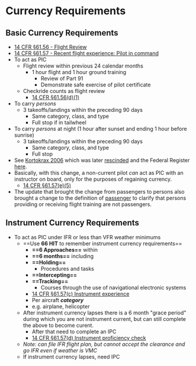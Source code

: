 # Currency Requirements

## Basic Currency Requirements

* [14 CFR &sect;61.56 - Flight Review](https://www.ecfr.gov/current/title-14/chapter-I/subchapter-D/part-61/subpart-A/section-61.56)
* [14 CFR &sect;61.57 - Recent flight experience: Pilot in command](https://www.ecfr.gov/current/title-14/chapter-I/subchapter-D/part-61/subpart-A/section-61.57)
* To act as PIC
  * Flight review within previous 24 calendar months
    * 1 hour flight and 1 hour ground training
      * Review of Part 91
      * Demonstrate safe exercise of pilot certificate
  * Checkride counts as flight review
    * [14 CFR &sect;61.56(d)(1)](https://www.ecfr.gov/current/title-14/part-61/section-61.56#p-61.56(d)(1))
* To carry _persons_
  * 3 takeoffs/landings within the preceding 90 days
    * Same category, class, and type
    * Full stop if in tailwheel
* To carry _persons_ at night (1 hour after sunset and ending 1 hour before sunrise)
  * 3 takeoffs/landings within the preceding 90 days
    * Same category, class, and type
    * Full stop
* See [Kortokrax 2006](https://www.faa.gov/about/office_org/headquarters_offices/agc/practice_areas/regulations/interpretations/Data/interps/2006/Kortokrax_2006_Legal_Interpretation.pdf) which was later [rescinded](/resources/84641.pdf) and the Federal Register [here](https://www.federalregister.gov/documents/2024/10/02/2024-22009/public-aircraft-logging-of-flight-time-training-in-certain-aircraft-holding-special-airworthiness).
* Basically, with this change, a non-current pilot _can_ act as PIC with an instructor on board, only for the purposes of regaining currency.
  * [14 CFR &sect;61.57(e)(5)](https://www.ecfr.gov/current/title-14/part-61/section-61.57#p-61.57(e)(5))
* The update that brought the change from passengers to persons also brought a change to the definition of [passenger](https://www.ecfr.gov/current/title-14/part-61/section-61.1#p-61.1(b)(Passenger)) to clarify that persons providing or receiving flight training are not passengers.

<!--
Source for 84641.pdf:
https://web.archive.org/web/20240930135119/https://www.faa.gov/media/84641
-->

## Instrument Currency Requirements

* To act as PIC under IFR or less than VFR weather minimums
  * ==Use **66 HIT** to remember instrument currency requirements==
    * **==6 Approaches==** within
    * **==6 months==** including
    * **==Holding==**
      * Procedures and tasks
    * **==Intercepting==**
    * **==Tracking==**
      * Courses through the use of navigational electronic systems
    * [14 CFR &sect;61.57(c) Instrument experience](https://www.ecfr.gov/current/title-14/chapter-I/subchapter-D/part-61/subpart-A/section-61.57#p-61.57(c))
    * Per aircraft ***category***
    * e.g. airplane, helicopter
  * After instrument currency lapses there is a 6 month "grace period" during which you are not instrument current, but can still complete the above to become curent.
    * After that need to complete an IPC
    * [14 CFR &sect;61.57(d) Instrument proficiency check](https://www.ecfr.gov/current/title-14/chapter-I/subchapter-D/part-61/subpart-A/section-61.57#p-61.57(d))
  * *Note: can file IFR flight plan, but cannot accept the clearance and go IFR even if weather is VMC*
  * If instrument currency lapses, need IPC
